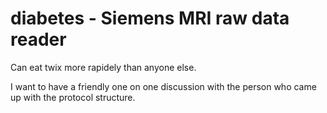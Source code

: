 # diabetes - Siemens MRI raw data reader

Can eat twix more rapidely than anyone else.

I want to have a friendly one on one discussion with the person
who came up with the protocol structure.

